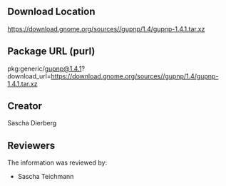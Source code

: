## Download Location

https://download.gnome.org/sources//gupnp/1.4/gupnp-1.4.1.tar.xz

## Package URL (purl)

pkg:generic/gupnp@1.4.1?download_url=https://download.gnome.org/sources//gupnp/1.4/gupnp-1.4.1.tar.xz

## Creator

Sascha Dierberg

## Reviewers

The information was reviewed by:

* Sascha Teichmann
